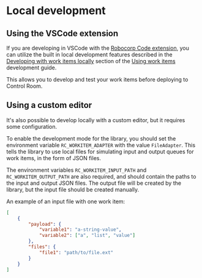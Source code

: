 # Local development

## Using the VSCode extension

If you are developing in VSCode with the [Robocorp Code extension](https://robocorp.com/docs/setup/development-environment#visual-studio-code-with-robocorp-extensions),
you can utilize the built in local development features described in the
[Developing with work items locally](https://robocorp.com/docs/development-guide/control-room/work-items#developing-with-work-items-locally)
section of the [Using work items](https://robocorp.com/docs/development-guide/control-room/work-items)
development guide.

This allows you to develop and test your work items before deploying
to Control Room.

## Using a custom editor

It's also possible to develop locally with a custom editor, but it requires
some configuration.

To enable the development mode for the library, you should set the environment
variable `RC_WORKITEM_ADAPTER` with the value `FileAdapter`. This tells the
library to use local files for simulating input and output queues for work
items, in the form of JSON files.

The environment variables `RC_WORKITEM_INPUT_PATH` and `RC_WORKITEM_OUTPUT_PATH`
are also required, and should contain the paths to the input and output JSON
files. The output file will be created by the library, but the input file
should be created manually.

An example of an input file with one work item:

```json
[
    {
        "payload": {
            "variable1": "a-string-value",
            "variable2": ["a", "list", "value"]
        },
        "files": {
            "file1": "path/to/file.ext"
        }
    }
]
```
